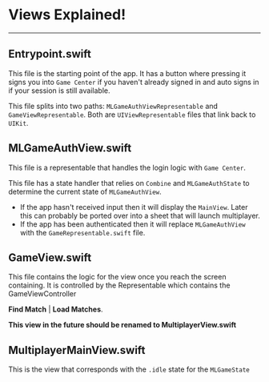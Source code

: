 # Views Explained!

***

## Entrypoint.swift

This file is the starting point of the app. It has a button where pressing it signs you into `Game Center` if you haven't already signed in and auto signs in if your session is still available.

This file splits into two paths: `MLGameAuthViewRepresentable` and `GameViewRepresentable`. Both are `UIViewRepresentable` files that link back to `UIKit`.

## MLGameAuthView.swift

This file is a representable that handles the login logic with `Game Center`.

This file has a state handler that relies on `Combine` and `MLGameAuthState` to determine the current state of `MLGameAuthView`.

 * If the app hasn't received input then it will display the `MainView`. Later this can probably be ported over into a sheet that will launch multiplayer.
 * If the app has been authenticated then it will replace `MLGameAuthView` with the `GameRepresentable.swift` file.
 

## GameView.swift

This file contains the logic for the view once you reach the screen containing. It is controlled by the Representable which contains the GameViewController

**Find Match** | **Load Matches**.

**This view in the future should be renamed to MultiplayerView.swift**

## MultiplayerMainView.swift

This is the view that corresponds with the `.idle` state for the `MLGameState` 

